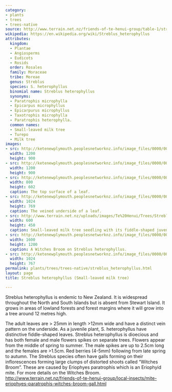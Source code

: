 ```yaml
---
category:
- plants
- trees
- trees-native
source: http://www.terrain.net.nz/friends-of-te-henui-group/table-1/streblus-heterophyllus-small-leaved-milk-tree.html
wikipedia: https://en.wikipedia.org/wiki/Streblus_heterophyllus
attributes:
  kingdom:
  - Plantae
  - Angiosperms
  - Eudicots
  - Rosids
  order: Rosales
  family: Moraceae
  tribe: Moreae
  genus: Streblus
  species: S. heterophyllus
  binomial name: Streblus heterophyllus
  synonyms:
  - Paratrophis microphylla
  - Epicarpus microphyllus
  - Epicarpurus microphyllus
  - Taxotrophis microphylla
  - Paratrophis heterophylla.
  common names:
  - Small-leaved milk tree
  - Turepo
  - Milk tree
images:
- src: http://ketenewplymouth.peoplesnetworknz.info/image_files/0000/0005/9349/Streblus_heterophyllus.JPG
  width: 1200
  height: 900
- src: http://ketenewplymouth.peoplesnetworknz.info/image_files/0000/0005/9344/Streblus_heterophyllus-009.JPG
  width: 1200
  height: 900
- src: http://ketenewplymouth.peoplesnetworknz.info/image_files/0000/0005/9334/Streblus_heterophyllus-001.JPG
  width: 800
  height: 602
  caption: The top surface of a leaf.
- src: http://ketenewplymouth.peoplesnetworknz.info/image_files/0000/0005/9339/Streblus_heterophyllus-002.JPG
  width: 1024
  height: 769
  caption: The veined underside of a leaf.
- src: http://www.terrain.net.nz/uploads/images/Te%20Henui/Trees/Streblus_heterophyllus_11.JPG
  width: 600
  height: 450
  caption: Small-leaved milk tree seedling with its fiddle-shaped juvenile foliage.
- src: http://ketenewplymouth.peoplesnetworknz.info/image_files/0000/0005/9279/Eriophyes_paratrophis_on_Streblus_heterophyllus_.JPG
  width: 1600
  height: 1200
  caption: A Witches Broom on Streblus heterophyllus.
- src: http://ketenewplymouth.peoplesnetworknz.info/image_files/0000/0005/9284/Eriophyes_paratrophis_on_Streblus_heterophyllus_-001.JPG
  width: 1024
  height: 767
permalink: plants/trees/trees-native/streblus_heterophyllus.html
layout: page
title: Streblus heterophyllus (Small-leaved milk tree)

---
```

Streblus heterophyllus is endemic to New Zealand. It is widespread throughout the North and South Islands but is absent from Stewart Island. It grows in areas of lowland forests and forest margins where it will grow into a tree around 12 metres high.

The adult leaves are > 25mm in length >12mm wide and have a distinct vein pattern on the underside. As a juvenile plant, S. heterophyllus have distinctive fiddle-shaped leaves.
Streblus heterophyllus is dioecious and has both female and male flowers spikes on separate trees. Flowers appear from the middle of spring to summer. The male spikes are up to 2.5cm long and the females are >1.5cm. Red berries (4-5mm) following from late spring to autumn.
The Streblus species often have galls forming on their inflorescences forming large  clumps of distorted shoots called “Witches Broom”. These are caused by Eriophyes  paratrophis which is an Eriophyid mite.
For more details on the Witches Broom. <a href="friends-of-te-henui-group/local-insects/mite-eriophyes-paratrophis-witches-broom-gall.html" target="_blank">http://www.terrain.net.nz/friends-of-te-henui-group/local-insects/mite-eriophyes-paratrophis-witches-broom-gall.html</a>
